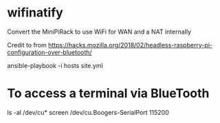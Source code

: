 # wifinatify
Convert the MiniPiRack to use WiFi for WAN and a NAT internally

Credit to from https://hacks.mozilla.org/2018/02/headless-raspberry-pi-configuration-over-bluetooth/

ansible-playbook -i hosts site.yml

# To access a terminal via BlueTooth
ls -al /dev/cu*
screen /dev/cu.Boogers-SerialPort 115200


